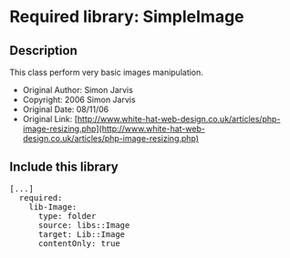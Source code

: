 # Required library: SimpleImage

## Description
This class perform very basic images manipulation.

 * Original Author: Simon Jarvis
 * Copyright: 2006 Simon Jarvis
 * Original Date: 08/11/06
 * Original Link: [http://www.white-hat-web-design.co.uk/articles/php-image-resizing.php](http://www.white-hat-web-design.co.uk/articles/php-image-resizing.php)

## Include this library
<pre class="syntax yaml">
[...]
  required:
    lib-Image:
      type: folder
      source: libs::Image
      target: Lib::Image
      contentOnly: true
</pre>
